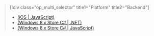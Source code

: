 > [!div class="op_multi_selector" title1="Platform" title2="Backend"]
> * [(iOS | JavaScript)](../articles/mobile-services/mobile-services-javascript-backend-ios-push-notifications-app-users.md)
> * [(Windows 8.x Store C# | .NET)](../articles/mobile-services/mobile-services-dotnet-backend-windows-store-dotnet-push-notifications-app-users.md)
> * [(Windows 8.x Store C# | JavaScript)](../articles/mobile-services/mobile-services-javascript-backend-windows-store-dotnet-push-notifications-app-users.md)
> 
> 

<!---HONumber=Oct15_HO3-->